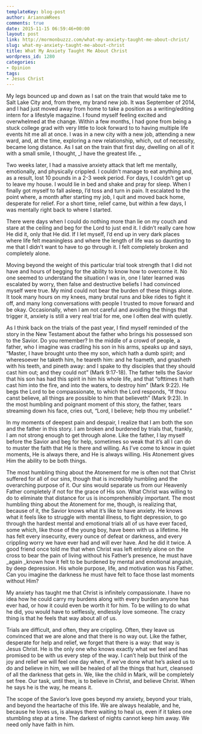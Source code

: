 ```yaml
---
templateKey: blog-post
author: AriannaWRees
comments: true
date: 2015-11-15 06:59:46+00:00
layout: post
link: http://mormonbuzzz.com/what-my-anxiety-taught-me-about-christ/
slug: what-my-anxiety-taught-me-about-christ
title: What My Anxiety Taught Me About Christ
wordpress_id: 1280
categories:
- Opinion
tags:
- Jesus Christ
---
```


My legs bounced up and down as I sat on the train that would take me to Salt Lake City and, from there, my brand new job. It was September of 2014, and I had just moved away from home to take a position as a writing/editing intern for a lifestyle magazine. I found myself feeling excited and overwhelmed at the change. Within a few months, I had gone from being a stuck college grad with very little to look forward to to having multiple life events hit me all at once. I was in a new city with a new job, attending a new ward, and, at the time, exploring a new relationship, which, out of necessity, became long distance. As I sat on the train that first day, dwelling on all of it with a small smile, I thought, _I have the greatest life. _

Two weeks later, I had a massive anxiety attack that left me mentally, emotionally, and physically crippled. I couldn’t manage to eat anything and, as a result, lost 10 pounds in a 2-3 week period. For days, I couldn’t get up to leave my house. I would lie in bed and shake and pray for sleep. When I finally got myself to fall asleep, I’d toss and turn in pain. It escalated to the point where, a month after starting my job, I quit and moved back home, desperate for relief. For a short time, relief came, but within a few days, I was mentally right back to where I started. 


There were days when I could do nothing more than lie on my couch and stare at the ceiling and beg for the Lord to just end it. I didn’t really care how He did it, only that He did. If I let myself, I’d end up in very dark places where life felt meaningless and where the length of life was so daunting to me that I didn’t want to have to go through it. I felt completely broken and completely alone.  

Moving beyond the weight of this particular trial took strength that I did not have and hours of begging for the ability to know how to overcome it. No one seemed to understand the situation I was in, one I later learned was escalated by worry, then false and destructive beliefs I had convinced myself were true. My mind could not bear the burden of these things alone. It took many hours on my knees, many brutal runs and bike rides to fight it off, and many long conversations with people I trusted to move forward and be okay. Occasionally, when I am not careful and avoiding the things that trigger it, anxiety is still a very real trial for me, one I often deal with quietly.

As I think back on the trials of the past year, I find myself reminded of the story in the New Testament about the father who brings his possessed son to the Savior. Do you remember? In the middle of a crowd of people, a father, who I imagine was cradling his son in his arms, speaks up and says, “Master, I have brought unto thee my son, which hath a dumb spirit; and wheresoever he taketh him, he teareth him: and he foameth, and gnasheth with his teeth, and pineth away: and I spake to thy disciples that they should cast him out; and they could not” (Mark 9:17-18). The father tells the Savior that his son has had this spirit in him his whole life, and that “ofttimes it hath cast him into the fire, and into the waters, to destroy him” (Mark 9:22). He begs the Lord to be compassionate, to which the Lord responds, “If thou canst believe, all things are possible to him that believeth” (Mark 9:23). In the most humbling and poignant moment of this story, the father, tears streaming down his face, cries out, “Lord, I believe; help thou my unbelief.” 

In my moments of deepest pain and despair, I realize that I am both the son and the father in this story. I am broken and burdened by trials that, frankly, I am not strong enough to get through alone. Like the father, I lay myself before the Savior and beg for help, sometimes so weak that it’s all I can do to muster the faith that He is there and willing. As I’ve come to know in quiet moments, He is always there, and He is always willing. His Atonement gives Him the ability to be both things. 


The most humbling thing about the Atonement for me is often not that Christ suffered for all of our sins, though that is incredibly humbling and the overarching purpose of it. Our sins would separate us from our Heavenly Father completely if not for the grace of His son. What Christ was willing to do to eliminate that distance for us is incomprehensibly important. The most humbling thing about the Atonement for me, though, is realizing that, because of it, the Savior knows what it’s like to have anxiety. He knows what it feels like to struggle with mental illness, to fight depression, to go through the hardest mental and emotional trials all of us have ever faced, some which, like those of the young boy, have been with us a lifetime. He has felt every insecurity, every ounce of defeat or darkness, and every crippling worry we have ever had and will ever have. And he did it twice. A good friend once told me that when Christ was left entirely alone on the cross to bear the pain of living without his Father’s presence, he must have _again _known how it felt to be burdened by mental and emotional anguish, by deep depression. His whole purpose, life, and motivation was his Father. Can you imagine the darkness he must have felt to face those last moments without Him? 


My anxiety has taught me that Christ is infinitely compassionate. I have no idea how he could carry my burdens along with every burden anyone has ever had, or how it could even be worth it for him. To be willing to do what he did, you would have to selflessly, endlessly love someone. The crazy thing is that he feels that way about all of us. 


Trials are difficult, and often, they are crippling. Often, they leave us convinced that we are alone and that there is no way out. Like the father, desperate for help and relief, we forget that there is a way: that way is Jesus Christ. He is the only one who knows exactly what we feel and has promised to be with us every step of the way. I can’t help but think of the joy and relief we will feel one day when, if we’ve done what he’s asked us to do and believe in him, we will be healed of all the things that hurt, cleansed of all the darkness that gets in. We, like the child in Mark, will be completely set free. Our task, until then, is to believe in Christ, and believe Christ. When he says he is the way, he means it. 


The scope of the Savior’s love goes beyond my anxiety, beyond your trials, and beyond the heartache of this life. We are always healable, and he, because he loves us, is always there waiting to heal us, even if it takes one stumbling step at a time. The darkest of nights cannot keep him away. We need only have faith in him. 


